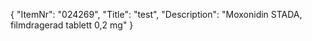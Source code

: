 {
  "ItemNr": "024269",
  "Title": "test",
  "Description": "Moxonidin STADA, filmdragerad tablett 0,2 mg"
}